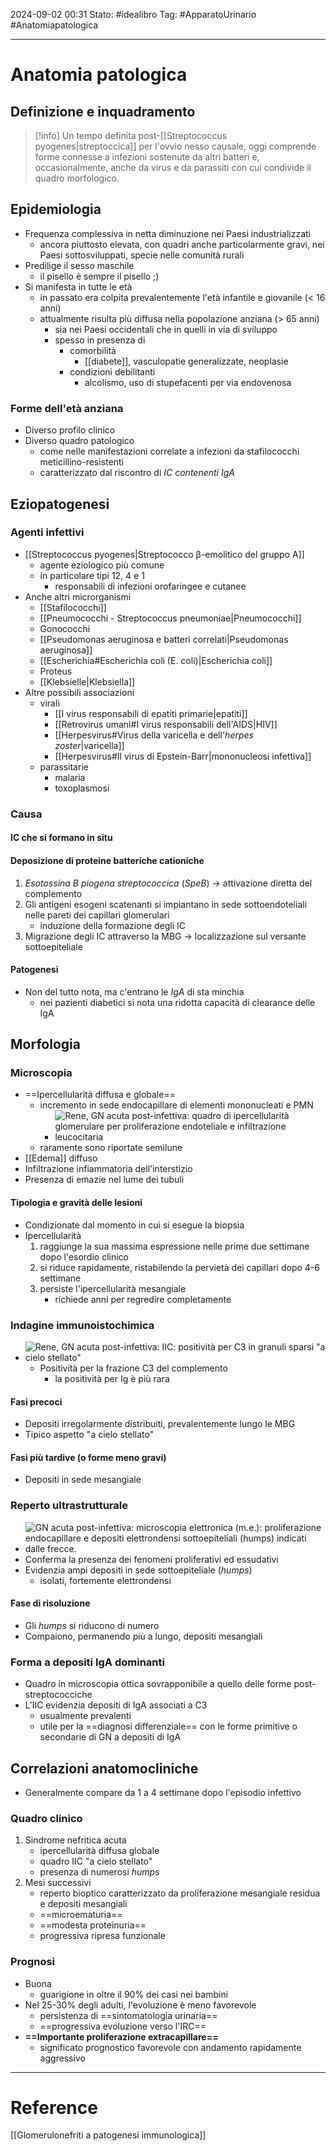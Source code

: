 2024-09-02 00:31
Stato: #idealibro 
Tag: #ApparatoUrinario #Anatomiapatologica 

---
# Anatomia patologica
## Definizione e inquadramento
>[!info]
> Un tempo definita post-[[Streptococcus pyogenes|streptoccica]] per l'ovvio nesso causale, oggi comprende forme connesse a infezioni sostenute da altri batteri e, occasionalmente, anche da virus e da parassiti con cui condivide il quadro morfologico.
## Epidemiologia
- Frequenza complessiva in netta diminuzione nei Paesi industrializzati
	- ancora piuttosto elevata, con quadri anche particolarmente gravi, nei Paesi sottosviluppati, specie nelle comunità rurali
- Predilige il sesso maschile
	- il pisello è sempre il pisello ;)
- Si manifesta in tutte le età
	- in passato era colpita prevalentemente l'età infantile e giovanile (< 16 anni)
	- attualmente risulta più diffusa nella popolazione anziana (> 65 anni)
		- sia nei Paesi occidentali che in quelli in via di sviluppo
		- spesso in presenza di
			- comorbilità
				- [[diabete]], vasculopatie generalizzate, neoplasie
			- condizioni debilitanti
				- alcolismo, uso di stupefacenti per via endovenosa
### Forme dell'età anziana
- Diverso profilo clinico
- Diverso quadro patologico
	- come nelle manifestazioni correlate a infezioni da stafilococchi meticillino-resistenti
	- caratterizzato dal riscontro di *IC contenenti IgA*
## Eziopatogenesi
### Agenti infettivi
- [[Streptococcus pyogenes|Streptococco β-emolitico del gruppo A]]
	- agente eziologico più comune
	- in particolare tipi 12, 4 e 1
		- responsabili di infezioni orofaringee e cutanee
- Anche altri microrganismi
	- [[Stafilococchi]]
	- [[Pneumococchi - Streptococcus pneumoniae|Pneumococchi]]
	- Gonococchi
	- [[Pseudomonas aeruginosa e batteri correlati|Pseudomonas aeruginosa]]
	- [[Escherichia#Escherichia coli (E. coli)|Escherichia coli]]
	- Proteus
	- [[Klebsielle|Klebsiella]]
- Altre possibili associazioni
	- virali
		- [[I virus responsabili di epatiti primarie|epatiti]]
		- [[Retrovirus umani#I virus responsabili dell'AIDS|HIV]]
		- [[Herpesvirus#Virus della varicella e dell'*herpes zoster*|varicella]]
		- [[Herpesvirus#Il virus di Epstein-Barr|mononucleosi infettiva]]
	- parassitarie
		- malaria
		- toxoplasmosi
### Causa
#### IC che si formano in situ
#### Deposizione di proteine batteriche cationiche
1. *Esotossina B piogena streptococcica* (*SpeB*) → attivazione diretta del complemento
2. Gli antigeni esogeni scatenanti si impiantano in sede sottoendoteliali nelle pareti dei capillari glomerulari
	- induzione della formazione degli IC
3. Migrazione degli IC attraverso la MBG → localizzazione sul versante sottoepiteliale
#### Patogenesi
- Non del tutto nota, ma c'entrano le *IgA* di sta minchia
	- nei pazienti diabetici si nota una ridotta capacità di clearance delle IgA
## Morfologia
### Microscopia
- ==Ipercellularità diffusa e globale==
	- incremento in sede endocapillare di elementi mononucleati e PMN
		- ![Rene, GN acuta post-infettiva: quadro di ipercellularità glomerulare per proliferazione endoteliale e infiltrazione leucocitaria](https://i.imgur.com/KurwEnu.png)
	- raramente sono riportate semilune
- [[Edema]] diffuso
- Infiltrazione infiammatoria dell'interstizio
- Presenza di emazie nel lume dei tubuli
#### Tipologia e gravità delle lesioni
- Condizionate dal momento in cui si esegue la biopsia
- Ipercellularità
	1. raggiunge la sua massima espressione nelle prime due settimane dopo l'esordio clinico
	2. si riduce rapidamente, ristabilendo la pervietà dei capillari dopo 4-6 settimane
	3. persiste l'ipercellularità mesangiale
		- richiede anni per regredire completamente
### Indagine immunoistochimica
- ![Rene, GN acuta post-infettiva: IIC: positività per C3 in granuli sparsi "a cielo stellato"](https://i.imgur.com/BnLg7JM.png)
	- Positività per la frazione C3 del complemento
		- la positività per Ig è più rara
#### Fasi precoci
- Depositi irregolarmente distribuiti, prevalentemente lungo le MBG
- Tipico aspetto "a cielo stellato"
#### Fasi più tardive (o forme meno gravi)
- Depositi in sede mesangiale
### Reperto ultrastrutturale
- ![GN acuta post-infettiva: microscopia elettronica (m.e.): proliferazione endocapillare e depositi elettrondensi sottoepiteliali (*humps*) indicati dalle frecce.](https://i.imgur.com/tzJ4RCo.png)
- Conferma la presenza dei fenomeni proliferativi ed essudativi
- Evidenzia ampi depositi in sede sottoepiteliale (*humps*)
	- isolati, fortemente elettrondensi
#### Fase di risoluzione
- Gli *humps* si riducono di numero
- Compaiono, permanendo più a lungo, depositi mesangiali
### Forma a depositi IgA dominanti
- Quadro in microscopia ottica sovrapponibile a quello delle forme post-streptococciche
- L'IIC evidenzia depositi di IgA associati a C3
	- usualmente prevalenti
	- utile per la ==diagnosi differenziale== con le forme primitive o secondarie di GN a depositi di IgA
## Correlazioni anatomocliniche
- Generalmente compare da 1 a 4 settimane dopo l'episodio infettivo
### Quadro clinico
1. Sindrome nefritica acuta
	- ipercellularità diffusa globale
	- quadro IIC "a cielo stellato"
	- presenza di numerosi *humps*
2. Mesi successivi
	- reperto bioptico caratterizzato da proliferazione mesangiale residua e depositi mesangiali
	- ==microematuria==
	- ==modesta proteinuria==
	- progressiva ripresa funzionale
### Prognosi
- Buona
	- guarigione in oltre il 90% dei casi nei bambini
- Nel 25-30% degli adulti, l'evoluzione è meno favorevole
	- persistenza di ==sintomatologia urinaria==
	- ==progressiva evoluzione verso l'IRC==
- **==Importante proliferazione extracapillare==**
	- significato prognostico favorevole con andamento rapidamente aggressivo







---
# Reference
[[Glomerulonefriti a patogenesi immunologica]]